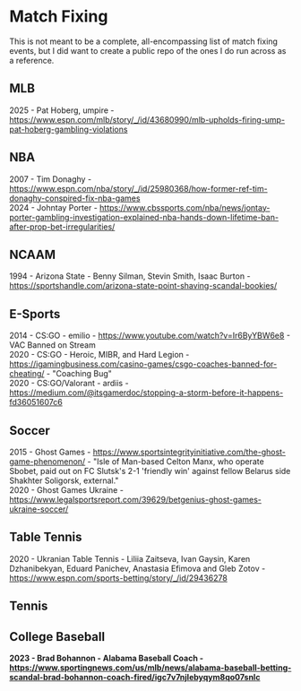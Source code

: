 # Match Fixing

This is not meant to be a complete, all-encompassing list of match fixing events, but I did want to create a public repo of the ones I do run across as a reference. 

## MLB

2025 - Pat Hoberg, umpire - https://www.espn.com/mlb/story/_/id/43680990/mlb-upholds-firing-ump-pat-hoberg-gambling-violations<br />

## NBA

2007 - Tim Donaghy - https://www.espn.com/nba/story/_/id/25980368/how-former-ref-tim-donaghy-conspired-fix-nba-games<br />
2024 - Johntay Porter - https://www.cbssports.com/nba/news/jontay-porter-gambling-investigation-explained-nba-hands-down-lifetime-ban-after-prop-bet-irregularities/<br />

## NCAAM

1994 - Arizona State - Benny Silman, Stevin Smith, Isaac Burton - https://sportshandle.com/arizona-state-point-shaving-scandal-bookies/<br />

## E-Sports

2014 - CS:GO - emilio - https://www.youtube.com/watch?v=Ir6ByYBW6e8 - VAC Banned on Stream<br />
2020 - CS:GO - Heroic, MIBR, and Hard Legion - https://igamingbusiness.com/casino-games/csgo-coaches-banned-for-cheating/ - "Coaching Bug"<br />
2020 - CS:GO/Valorant - ardiis - https://medium.com/@itsgamerdoc/stopping-a-storm-before-it-happens-fd36051607c6<br />

## Soccer

2015 - Ghost Games - https://www.sportsintegrityinitiative.com/the-ghost-game-phenomenon/ - "Isle of Man-based Celton Manx, who operate Sbobet, paid out on FC Slutsk's 2-1 'friendly win' against fellow Belarus side Shakhter Soligorsk, external."<br />
2020 - Ghost Games Ukraine - https://www.legalsportsreport.com/39629/betgenius-ghost-games-ukraine-soccer/<br />


## Table Tennis

2020 - Ukranian Table Tennis - Liliia Zaitseva, Ivan Gaysin, Karen Dzhanibekyan, Eduard Panichev, Anastasia Efimova and Gleb Zotov - https://www.espn.com/sports-betting/story/_/id/29436278<b />

## Tennis

## College Baseball

2023 - Brad Bohannon - Alabama Baseball Coach - https://www.sportingnews.com/us/mlb/news/alabama-baseball-betting-scandal-brad-bohannon-coach-fired/igc7v7njlebyqym8qo07snlc<br />
